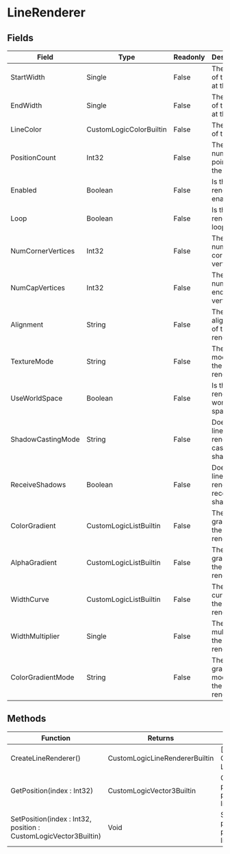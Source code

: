 # LineRenderer
## Fields
|Field|Type|Readonly|Description|
|---|---|---|---|
|StartWidth|Single|False|The width of the line at the start|
|EndWidth|Single|False|The width of the line at the end|
|LineColor|CustomLogicColorBuiltin|False|The color of the line|
|PositionCount|Int32|False|The number of points in the line|
|Enabled|Boolean|False|Is the line renderer enabled|
|Loop|Boolean|False|Is the line renderer a loop|
|NumCornerVertices|Int32|False|The number of corner vertices|
|NumCapVertices|Int32|False|The number of end cap vertices|
|Alignment|String|False|The alignment of the line renderer|
|TextureMode|String|False|The texture mode of the line renderer|
|UseWorldSpace|Boolean|False|Is the line renderer in world space|
|ShadowCastingMode|String|False|Does the line renderer cast shadows|
|ReceiveShadows|Boolean|False|Does the line renderer receive shadows|
|ColorGradient|CustomLogicListBuiltin|False|The gradient of the line renderer|
|AlphaGradient|CustomLogicListBuiltin|False|The alpha gradient of the line renderer|
|WidthCurve|CustomLogicListBuiltin|False|The width curve of the line renderer|
|WidthMultiplier|Single|False|The width multiplier of the line renderer|
|ColorGradientMode|String|False|The color gradient mode of the line renderer|
## Methods
|Function|Returns|Description|
|---|---|---|
|CreateLineRenderer()|CustomLogicLineRendererBuiltin|[Obselete] Create a new LineRenderer|
|GetPosition(index : Int32)|CustomLogicVector3Builtin|Get the position of a point in the line renderer|
|SetPosition(index : Int32, position : CustomLogicVector3Builtin)|Void|Set the position of a point in the line renderer|
